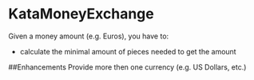 ﻿# KataMoneyExchange
Given a money amount (e.g. Euros), you have to:
- calculate the minimal amount of pieces needed to get the amount

##Enhancements
Provide more then one currency (e.g. US Dollars, etc.)